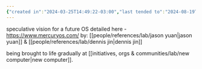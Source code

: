 ```yaml
---
{"created in":"2024-03-25T14:49:22-03:00","last tended to":"2024-08-19T03:05:43-03:00","tags":["OS","research","design","OSdesign","tier1"],"relevancescore":86,"dg-publish":true,"permalink":"/projects-and-tools/projects/mercury-os/","dgPassFrontmatter":true,"created":"2024-03-25T14:49:22.380-03:00","updated":"2024-08-22T01:37:17.406-03:00"}
---
```


speculative vision for a future OS detailed here - https://www.mercuryos.com/
by: [[people/references/lab/jason yuan\|jason yuan]] & [[people/references/lab/dennis jin\|dennis jin]]

being brought to life gradually at [[initiatives, orgs & communities/lab/new computer\|new computer]].